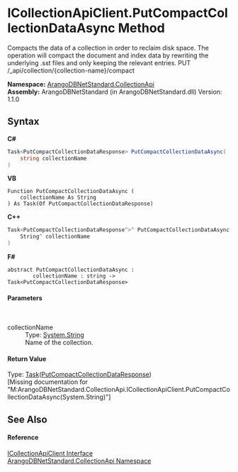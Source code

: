 # ICollectionApiClient.PutCompactCollectionDataAsync Method 
 

Compacts the data of a collection in order to reclaim disk space. The operation will compact the document and index data by rewriting the underlying .sst files and only keeping the relevant entries. PUT /_api/collection/{collection-name}/compact

**Namespace:**&nbsp;<a href="3dcc286c-06c5-3dac-bfbd-fb449b69cd48">ArangoDBNetStandard.CollectionApi</a><br />**Assembly:**&nbsp;ArangoDBNetStandard (in ArangoDBNetStandard.dll) Version: 1.1.0

## Syntax

**C#**<br />
``` C#
Task<PutCompactCollectionDataResponse> PutCompactCollectionDataAsync(
	string collectionName
)
```

**VB**<br />
``` VB
Function PutCompactCollectionDataAsync ( 
	collectionName As String
) As Task(Of PutCompactCollectionDataResponse)
```

**C++**<br />
``` C++
Task<PutCompactCollectionDataResponse^>^ PutCompactCollectionDataAsync(
	String^ collectionName
)
```

**F#**<br />
``` F#
abstract PutCompactCollectionDataAsync : 
        collectionName : string -> Task<PutCompactCollectionDataResponse> 

```


#### Parameters
&nbsp;<dl><dt>collectionName</dt><dd>Type: <a href="https://docs.microsoft.com/dotnet/api/system.string" target="_blank" rel="noopener noreferrer">System.String</a><br />Name of the collection.</dd></dl>

#### Return Value
Type: <a href="https://docs.microsoft.com/dotnet/api/system.threading.tasks.task-1" target="_blank" rel="noopener noreferrer">Task</a>(<a href="373adb98-3f40-9165-f6c4-358bf6dbd778">PutCompactCollectionDataResponse</a>)<br />\[Missing <returns> documentation for "M:ArangoDBNetStandard.CollectionApi.ICollectionApiClient.PutCompactCollectionDataAsync(System.String)"\]

## See Also


#### Reference
<a href="115f8915-6e26-9f19-8c7f-b11fd4b90e27">ICollectionApiClient Interface</a><br /><a href="3dcc286c-06c5-3dac-bfbd-fb449b69cd48">ArangoDBNetStandard.CollectionApi Namespace</a><br />